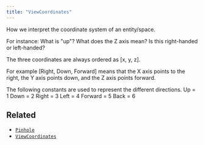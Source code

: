 ```yaml
---
title: "ViewCoordinates"
---
```


How we interpret the coordinate system of an entity/space.

For instance: What is "up"? What does the Z axis mean? Is this right-handed or left-handed?

The three coordinates are always ordered as [x, y, z].

For example [Right, Down, Forward] means that the X axis points to the right, the Y axis points
down, and the Z axis points forward.

The following constants are used to represent the different directions.
 Up = 1
 Down = 2
 Right = 3
 Left = 4
 Forward = 5
 Back = 6



## Related

* [`Pinhole`](../archetypes/pinhole.md)
* [`ViewCoordinates`](../archetypes/view_coordinates.md)
